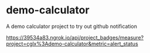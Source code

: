 # demo-calculator
A demo calculator project to try out github notification

https://39534a83.ngrok.io/api/project_badges/measure?project=cglx%3Ademo-calculator&metric=alert_status
